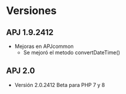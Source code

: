 # Versiones
## APJ 1.9.2412
- Mejoras en APJcommon
  - Se mejoró el metodo convertDateTime()
## APJ 2.0
  - Versión 2.0.2412 Beta para PHP 7 y 8
